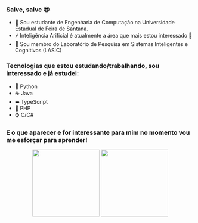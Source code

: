 ### Salve, salve 😎

- 💬 Sou estudante de Engenharia de Computação na Universidade Estadual de Feira de Santana.
- ⚡ Inteligência Arificial é atualmente a área que mais estou interessado 🎯
- 🔬 Sou membro do Laboratório de Pesquisa em Sistemas Inteligentes e Cognitivos (LASIC) 

### Tecnologias que estou estudando/trabalhando, sou interessado e já estudei:

- 🐍 Python
- ☕ Java
- ➡ TypeScript
- 🐘 PHP
- ⌚ C/C#
### E o que aparecer e for interessante para mim no momento vou me esforçar para aprender!


<!--
**JoSGomes/JoSGomes** is a ✨ _special_ ✨ repository because its `README.md` (this file) appears on your GitHub profile.

Here are some ideas to get you started:

- 🔭 I’m currently working on ...
- 🌱 I’m currently learning ...
- 👯 I’m looking to collaborate on ...
- 🤔 I’m looking for help with ...
- 💬 Ask me about ...
- 📫 How to reach me: ...
- 😄 Pronouns: ...
- ⚡ Fun fact: ...
-->

<div align="center">
  <img height="180em" src="https://github-readme-stats.vercel.app/api/top-langs/?username=JoSGomes&layout=compact&theme=cobalt"> 
  <img height="180em" src="https://github-readme-streak-stats.herokuapp.com?user=JoSGomes&theme=cobalt"> 
</div>

